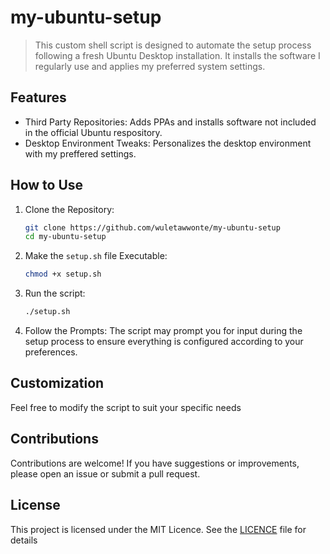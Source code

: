 # my-ubuntu-setup

> This custom shell script is designed to automate the setup process following a fresh Ubuntu Desktop installation. It installs the software I regularly use and applies my preferred system settings.

## Features

- Third Party Repositories: Adds PPAs and installs software not included in the official Ubuntu respository. 
- Desktop Environment Tweaks: Personalizes the desktop environment with my preffered settings. 

## How to Use

1. Clone the Repository:

   ```bash
   git clone https://github.com/wuletawwonte/my-ubuntu-setup
   cd my-ubuntu-setup
   ```

2. Make the `setup.sh` file Executable:

   ```bash
   chmod +x setup.sh
   ```

3. Run the script:

   ```bash
   ./setup.sh
   ```

4. Follow the Prompts: The script may prompt you for input during the setup process to ensure everything is configured according to your preferences. 

## Customization

Feel free to modify the script to suit your specific needs

## Contributions

Contributions are welcome! If you have suggestions or improvements, please open an issue or submit a pull request. 

## License

This project is licensed under the MIT Licence. See the [LICENCE](./LICENCE.md) file for details 
